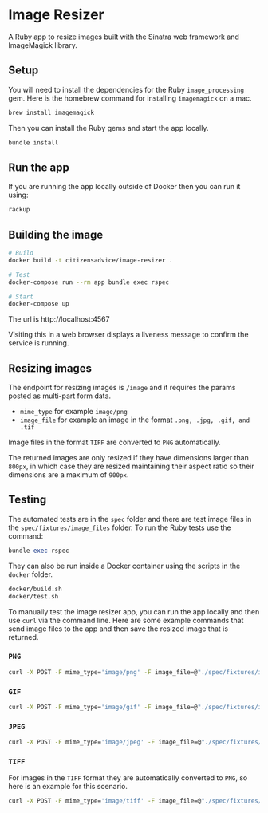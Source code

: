# Image Resizer

A Ruby app to resize images built with the Sinatra web framework and ImageMagick library.

## Setup

You will need to install the dependencies for the Ruby `image_processing` gem. Here is the homebrew command for installing `imagemagick` on a mac.

```sh
brew install imagemagick
```

Then you can install the Ruby gems and start the app locally.

```sh
bundle install
```

## Run the app

If you are running the app locally outside of Docker then you can run it using:

```rb
rackup
```

## Building the image

```bash
# Build
docker build -t citizensadvice/image-resizer .

# Test
docker-compose run --rm app bundle exec rspec

# Start
docker-compose up
```

The url is http://localhost:4567

Visiting this in a web browser displays a liveness message to confirm the service is running.

## Resizing images

The endpoint for resizing images is `/image` and it requires the params posted as multi-part form data.

- `mime_type` for example `image/png`
- `image_file` for example an image in the format `.png, .jpg, .gif, and .tif`

Image files in the format `TIFF` are converted to `PNG` automatically.

The returned images are only resized if they have dimensions larger than `800px`, in which case they are resized maintaining their aspect ratio so their dimensions are a maximum of `900px`.

## Testing

The automated tests are in the `spec` folder and there are test image files in the `spec/fixtures/image_files` folder. To run the Ruby tests use the command:

```rb
bundle exec rspec
```

They can also be run inside a Docker container using the scripts in the `docker` folder.

```sh
docker/build.sh
docker/test.sh
```

To manually test the image resizer app, you can run the app locally and then use `curl` via the command line. Here are some example commands that send image files to the app and then save the resized image that is returned.

### `PNG`

```sh
curl -X POST -F mime_type='image/png' -F image_file=@"./spec/fixtures/image_files/test-png-1102x1287px.png" http://localhost:4567/image --output test-png-image-resized.png
```

### `GIF`

```sh
curl -X POST -F mime_type='image/gif' -F image_file=@"./spec/fixtures/image_files/test-gif-1102x1287px.gif" http://localhost:4567/image --output test-gif-image-resized.gif
```

### `JPEG`

```sh
curl -X POST -F mime_type='image/jpeg' -F image_file=@"./spec/fixtures/image_files/test-jpg-1102x1287px.jpg" http://localhost:4567/image --output test-jpg-image-resized.jpg
```

### `TIFF`

For images in the `TIFF` format they are automatically converted to `PNG`, so here is an example for this scenario.

```sh
curl -X POST -F mime_type='image/tiff' -F image_file=@"./spec/fixtures/image_files/test-bad-tif-800x1000px.tif" http://localhost:4567/image --output test-tif-image-resizer.png
``` 
